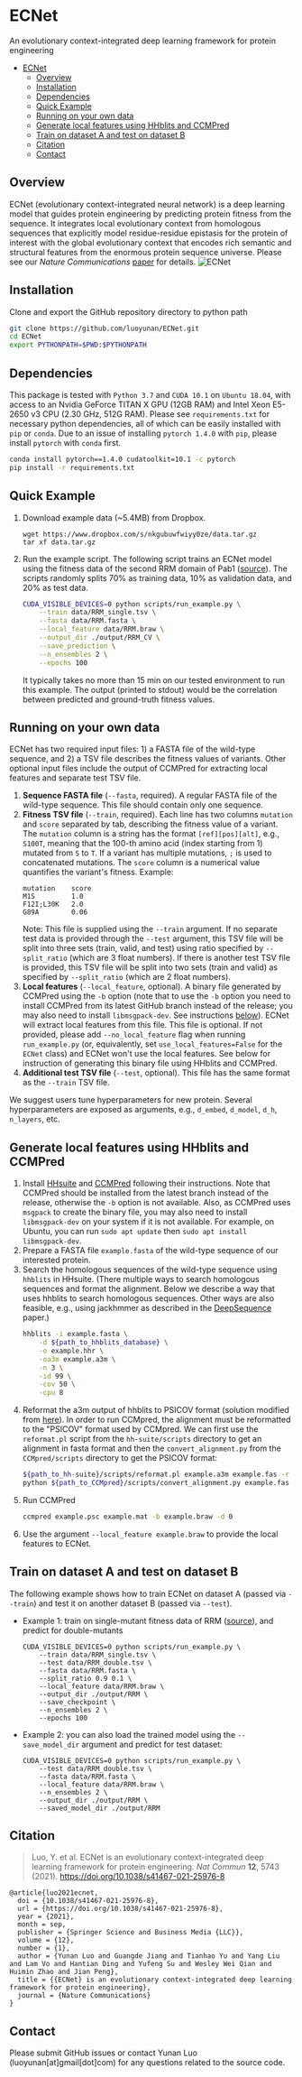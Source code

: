 # ECNet
An evolutionary context-integrated deep learning framework for protein engineering

- [ECNet](#ecnet)
  - [Overview](#overview)
  - [Installation](#installation)
  - [Dependencies](#dependencies)
  - [Quick Example](#quick-example)
  - [Running on your own data](#running-on-your-own-data)
  - [Generate local features using HHblits and CCMPred](#generate-local-features-using-hhblits-and-ccmpred)
  - [Train on dataset A and test on dataset B](#train-on-dataset-a-and-test-on-dataset-b)
  - [Citation](#citation)
  - [Contact](#contact)

## Overview
ECNet (evolutionary context-integrated neural network) is a deep learning model that guides protein engineering by predicting protein fitness from the sequence. It integrates local evolutionary context from homologous sequences that explicitly model residue-residue epistasis for the protein of interest with the global evolutionary context that encodes rich semantic and structural features from the enormous protein sequence universe. Please see our *Nature Communications* [paper](https://doi.org/10.1038/s41467-021-25976-8) for details.
![ECNet](doc/overview.png)
## Installation
Clone and export the GitHub repository directory to python path
```bash
git clone https://github.com/luoyunan/ECNet.git
cd ECNet
export PYTHONPATH=$PWD:$PYTHONPATH
```
## Dependencies
This package is tested with `Python 3.7` and `CUDA 10.1` on `Ubuntu 18.04`, with access to an Nvidia GeForce TITAN X GPU (12GB RAM) and Intel Xeon E5-2650 v3 CPU (2.30 GHz, 512G RAM). Please see `requirements.txt` for necessary python dependencies, all of which can be easily installed with `pip` or `conda`. Due to an issue of installing `pytorch 1.4.0` with `pip`, please install `pytorch` with `conda` first.
```bash
conda install pytorch==1.4.0 cudatoolkit=10.1 -c pytorch
pip install -r requirements.txt
```

## Quick Example
1. Download example data (~5.4MB) from Dropbox.
    ```
    wget https://www.dropbox.com/s/nkgubuwfwiyy0ze/data.tar.gz
    tar xf data.tar.gz
    ```
2. Run the example script. The following script trains an ECNet model using the fitness data of the
second RRM domain of Pab1 ([source](https://rnajournal.cshlp.org/content/19/11/1537.long)). The scripts randomly splits 70% as training data, 10% as validation data, and 20% as test data.
    ```bash
    CUDA_VISIBLE_DEVICES=0 python scripts/run_example.py \
        --train data/RRM_single.tsv \
        --fasta data/RRM.fasta \
        --local_feature data/RRM.braw \
        --output_dir ./output/RRM_CV \
        --save_prediction \
        --n_ensembles 2 \
        --epochs 100
    ```
    It typically takes no more than 15 min on our tested environment to run this example. The output (printed to stdout) would be the correlation between predicted and ground-truth fitness values.

## Running on your own data
ECNet has two required input files: 1) a FASTA file of the wild-type sequence, and 2) a TSV file describes the fitness values of variants. Other optional input files include the output of CCMPred for extracting local features and separate test TSV file.

1. **Sequence FASTA file** (`--fasta`, required). A regular FASTA file of the wild-type sequence. This file should contain only one sequence.
2. **Fitness TSV file** (`--train`, required). Each line has two columns `mutation` and `score` separated by tab, describing the fitness value of a variant. The `mutation` column is a string has the format `[ref][pos][alt]`, e.g., `S100T`, meaning that the 100-th amino acid (index starting from 1) mutated from `S` to `T`. If a variant has multiple mutations, `;` is used to concatenated mutations. The `score` column is a numerical value quantifies the variant's fitness. Example:    
    ```
    mutation    score
    M1S         1.0
    F12I;L30K   2.0
    G89A        0.06
    ```   
    Note: This file is supplied using the `--train` argument. If no separate test data is provided through the `--test` argument, this TSV file will be split into three sets (train, valid, and test) using ratio specified by `--split_ratio` (which are 3 float numbers). If there is another test TSV file is provided, this TSV file will be split into two sets (train and valid) as specified by `--split_ratio` (which are 2 float numbers).
3. **Local features** (`--local_feature`, optional). A binary file generated by CCMPred using the `-b` option (note that to use the `-b` option you need to install CCMPred from its latest GitHub branch instead of the release; you may also need to install `libmsgpack-dev`. See instructions [below](#generate-local-features-using-hhblits-and-ccmpred)). ECNet will extract local features from this file. This file is optional. If not provided, please add `--no_local_feature` flag when running `run_example.py` (or, equivalently, set `use_local_features=False` for the `ECNet` class) and ECNet won't use the local features. See below for instruction of generating this binary file using HHblits and CCMPred.    
3. **Additional test TSV file** (`--test`, optional). This file has the same format as the `--train` TSV file.

We suggest users tune hyperparameters for new protein. Several hyperparameters are exposed as arguments, e.g., `d_embed`, `d_model`, `d_h`, `n_layers`, etc.

## Generate local features using HHblits and CCMPred
1. Install [HHsuite](https://github.com/soedinglab/hh-suite) and [CCMPred](https://github.com/soedinglab/CCMpred) following their instructions. Note that CCMPred should be installed from the latest branch instead of the release, otherwise the `-b` option is not available. Also, as CCMPred uses `msgpack` to create the binary file, you may also need to install `libmsgpack-dev` on your system if it is not available. For example, on Ubuntu, you can run `sudo apt update` then `sudo apt install libmsgpack-dev`.
2. Prepare a FASTA file `example.fasta` of the wild-type sequence of our interested protein.
3. Search the homologous sequences of the wild-type sequence using `hhblits` in HHsuite. (There multiple ways to search homologous sequences and format the alignment. Below we describe a way that uses hhblits to search homologous sequences. Other ways are also feasible, e.g., using jackhmmer as described in the [DeepSequence](https://www.nature.com/articles/s41592-018-0138-4) paper.)
    ```bash
    hhblits -i example.fasta \
        -d ${path_to_hhblits_database} \
        -o example.hhr \
        -oa3m example.a3m \
        -n 3 \
        -id 99 \
        -cov 50 \
        -cpu 8
    ```
4. Reformat the a3m output of hhblits to PSICOV format (solution modified from [here](https://github.com/soedinglab/bbcontacts/blob/master/TUTORIAL.md#step-13-reformat-the-output-alignment)). In order to run CCMpred, the alignment must be reformatted to the "PSICOV" format used by CCMpred. We can first use the `reformat.pl` script from the `hh-suite/scripts` directory to get an alignment in fasta format and then the `convert_alignment.py` from the `CCMpred/scripts` directory to get the PSICOV format:
    ```bash
    ${path_to_hh-suite}/scripts/reformat.pl example.a3m example.fas -r
    python ${path_to_CCMpred}/scripts/convert_alignment.py example.fas fasta example.psc
    ```
5. Run CCMPred
    ```bash 
    ccmpred example.psc example.mat -b example.braw -d 0
    ```
6. Use the argument `--local_feature example.braw` to provide the local features to ECNet.

## Train on dataset A and test on dataset B
The following example shows how to train ECNet on dataset A (passed via `--train`) and test it on another dataset B (passed via `--test`).
- Example 1: train on single-mutant fitness data of RRM ([source](https://rnajournal.cshlp.org/content/19/11/1537.long)), and predict for double-mutants
    ```
    CUDA_VISIBLE_DEVICES=0 python scripts/run_example.py \
        --train data/RRM_single.tsv \
        --test data/RRM_double.tsv \
        --fasta data/RRM.fasta \
        --split_ratio 0.9 0.1 \
        --local_feature data/RRM.braw \
        --output_dir ./output/RRM \
        --save_checkpoint \
        --n_ensembles 2 \
        --epochs 100
    ```
- Example 2: you can also load the trained model using the `--save_model_dir` argument and predict for test dataset:
    ```
    CUDA_VISIBLE_DEVICES=0 python scripts/run_example.py \
        --test data/RRM_double.tsv \
        --fasta data/RRM.fasta \
        --local_feature data/RRM.braw \
        --n_ensembles 2 \
        --output_dir ./output/RRM \
        --saved_model_dir ./output/RRM
    ```

## Citation
> Luo, Y. et al. ECNet is an evolutionary context-integrated deep learning framework for protein engineering. *Nat Commun* **12**, 5743 (2021). https://doi.org/10.1038/s41467-021-25976-8

```
@article{luo2021ecnet,
  doi = {10.1038/s41467-021-25976-8},
  url = {https://doi.org/10.1038/s41467-021-25976-8},
  year = {2021},
  month = sep,
  publisher = {Springer Science and Business Media {LLC}},
  volume = {12},
  number = {1},
  author = {Yunan Luo and Guangde Jiang and Tianhao Yu and Yang Liu and Lam Vo and Hantian Ding and Yufeng Su and Wesley Wei Qian and Huimin Zhao and Jian Peng},
  title = {{ECNet} is an evolutionary context-integrated deep learning framework for protein engineering},
  journal = {Nature Communications}
}
```
## Contact
Please submit GitHub issues or contact Yunan Luo (luoyunan[at]gmail[dot]com) for any questions related to the source code.
